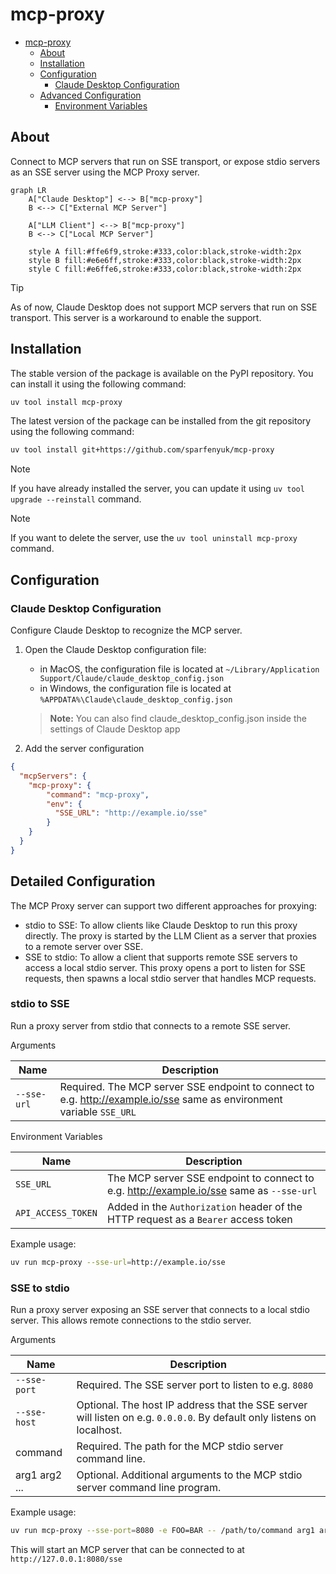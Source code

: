 # mcp-proxy

- [mcp-proxy](#mcp-proxy)
  - [About](#about)
  - [Installation](#installation)
  - [Configuration](#configuration)
    - [Claude Desktop Configuration](#claude-desktop-configuration)
  - [Advanced Configuration](#advanced-configuration)
    - [Environment Variables](#environment-variables)

## About

Connect to MCP servers that run on SSE transport, or expose stdio servers as an SSE server using the MCP Proxy server.

```mermaid
graph LR
    A["Claude Desktop"] <--> B["mcp-proxy"]
    B <--> C["External MCP Server"]

    A["LLM Client"] <--> B["mcp-proxy"]
    B <--> C["Local MCP Server"]

    style A fill:#ffe6f9,stroke:#333,color:black,stroke-width:2px
    style B fill:#e6e6ff,stroke:#333,color:black,stroke-width:2px
    style C fill:#e6ffe6,stroke:#333,color:black,stroke-width:2px
```

> [!TIP]
> As of now, Claude Desktop does not support MCP servers that run on SSE transport. This server is a workaround to enable the support.

## Installation

The stable version of the package is available on the PyPI repository. You can install it using the following command:

```bash
uv tool install mcp-proxy
```

The latest version of the package can be installed from the git repository using the following command:

```bash
uv tool install git+https://github.com/sparfenyuk/mcp-proxy
```

> [!NOTE]
> If you have already installed the server, you can update it using `uv tool upgrade --reinstall` command.

> [!NOTE]
> If you want to delete the server, use the `uv tool uninstall mcp-proxy` command.

## Configuration

### Claude Desktop Configuration

Configure Claude Desktop to recognize the MCP server.

1. Open the Claude Desktop configuration file:
   - in MacOS, the configuration file is located at `~/Library/Application Support/Claude/claude_desktop_config.json`
   - in Windows, the configuration file is located at `%APPDATA%\Claude\claude_desktop_config.json`

   > __Note:__
   > You can also find claude_desktop_config.json inside the settings of Claude Desktop app

2. Add the server configuration

```json
{
  "mcpServers": {
    "mcp-proxy": {
        "command": "mcp-proxy",
        "env": {
          "SSE_URL": "http://example.io/sse"
        }
    }
  }
}

```

## Detailed Configuration

The MCP Proxy server can support two different approaches for proxying:
- stdio to SSE: To allow clients like Claude Desktop to run this proxy directly. The proxy is started by the LLM Client as a server that proxies to a remote server over SSE.
- SSE to stdio: To allow a client that supports remote SSE servers to access a local stdio server. This proxy opens
a port to listen for SSE requests, then spawns a local stdio server that handles MCP requests.

### stdio to SSE

Run a proxy server from stdio that connects to a remote SSE server.

Arguments

| Name               | Description                                                                        |
| ------------------ | ---------------------------------------------------------------------------------- |
| `--sse-url` | Required. The MCP server SSE endpoint to connect to e.g. http://example.io/sse same as environment variable `SSE_URL` |

Environment Variables

| Name             | Description                                                                        |
| ---------------- | ---------------------------------------------------------------------------------- |
| `SSE_URL`          | The MCP server SSE endpoint to connect to e.g. http://example.io/sse same as `--sse-url` |
| `API_ACCESS_TOKEN` | Added in the `Authorization` header of the HTTP request as a `Bearer` access token |


Example usage:

```bash
uv run mcp-proxy --sse-url=http://example.io/sse
```


### SSE to stdio

Run a proxy server exposing an SSE server that connects to a local stdio server. This allows remote connections to the stdio server.

Arguments

| Name               | Description                                                                        |
| ------------------ | ---------------------------------------------------------------------------------- |
| `--sse-port`       | Required. The SSE server port to listen to e.g. `8080` |
| `--sse-host`       | Optional. The host IP address that the SSE server will listen on e.g. `0.0.0.0`. By default only listens on localhost. |
| command            | Required. The path for the MCP stdio server command line. |
| arg1 arg2 ...      | Optional. Additional arguments to the MCP stdio server command line program. |

Example usage:

```bash
uv run mcp-proxy --sse-port=8080 -e FOO=BAR -- /path/to/command arg1 arg2
```

This will start an MCP server that can be connected to at `http://127.0.0.1:8080/sse`
